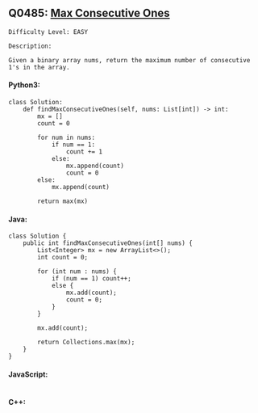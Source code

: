 ## Q0485: [Max Consecutive Ones](https://leetcode.com/problems/max-consecutive-ones/)

```
Difficulty Level: EASY
```

```
Description:

Given a binary array nums, return the maximum number of consecutive 1's in the array.
```

#### Python3:

```
class Solution:
    def findMaxConsecutiveOnes(self, nums: List[int]) -> int:
        mx = []
        count = 0

        for num in nums:
            if num == 1:
                count += 1
            else:
                mx.append(count)
                count = 0
        else:
            mx.append(count)

        return max(mx)
```

#### Java:

```
class Solution {
    public int findMaxConsecutiveOnes(int[] nums) {
        List<Integer> mx = new ArrayList<>();
        int count = 0;

        for (int num : nums) {
            if (num == 1) count++;
            else {
                mx.add(count);
                count = 0;
            }
        }
        
        mx.add(count);

        return Collections.max(mx);
    }
}
```

#### JavaScript:

```

```

#### C++:

```

```